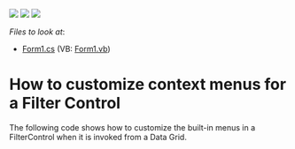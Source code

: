 <!-- default badges list -->
![](https://img.shields.io/endpoint?url=https://codecentral.devexpress.com/api/v1/VersionRange/128620377/19.1.3%2B)
[![](https://img.shields.io/badge/Open_in_DevExpress_Support_Center-FF7200?style=flat-square&logo=DevExpress&logoColor=white)](https://supportcenter.devexpress.com/ticket/details/E1492)
[![](https://img.shields.io/badge/📖_How_to_use_DevExpress_Examples-e9f6fc?style=flat-square)](https://docs.devexpress.com/GeneralInformation/403183)
<!-- default badges end -->
<!-- default file list -->
*Files to look at*:

* [Form1.cs](./CS/Q101293/Form1.cs) (VB: [Form1.vb](./VB/Q101293/Form1.vb))
<!-- default file list end -->
# How to customize context menus for a Filter Control


<p>The following code shows how to customize the built-in menus in a FilterControl when it is invoked from a Data Grid. </p>

<br/>


